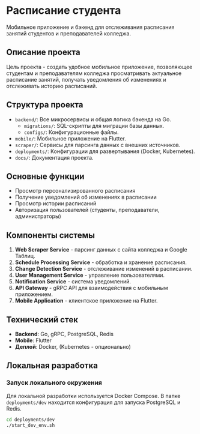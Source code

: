 # Расписание студента

Мобильное приложение и бэкенд для отслеживания расписания занятий студентов и преподавателей колледжа.

## Описание проекта

Цель проекта - создать удобное мобильное приложение, позволяющее студентам и преподавателям колледжа просматривать актуальное расписание занятий, получать уведомления об изменениях и отслеживать историю расписаний.

## Структура проекта

- `backend/`: Все микросервисы и общая логика бэкенда на Go.
  - `migrations/`: SQL-скрипты для миграции базы данных.
  - `configs/`: Конфигурационные файлы.
- `mobile/`: Мобильное приложение на Flutter.
- `scraper/`: Сервисы для парсинга данных с внешних источников.
- `deployments/`: Конфигурации для развертывания (Docker, Kubernetes).
- `docs/`: Документация проекта.

## Основные функции

- Просмотр персонализированного расписания
- Получение уведомлений об изменениях в расписании
- Просмотр истории расписаний
- Авторизация пользователей (студенты, преподаватели, администраторы)

## Компоненты системы

1. **Web Scraper Service** - парсинг данных с сайта колледжа и Google Таблиц.
2. **Schedule Processing Service** - обработка и хранение расписания.
3. **Change Detection Service** - отслеживание изменений в расписании.
4. **User Management Service** - управление пользователями.
5. **Notification Service** - система уведомлений.
6. **API Gateway** - gRPC API для взаимодействия с мобильным приложением.
7. **Mobile Application** - клиентское приложение на Flutter.

## Технический стек

- **Backend**: Go, gRPC, PostgreSQL, Redis
- **Mobile**: Flutter
- **Деплой**: Docker, (Kubernetes - опционально)

## Локальная разработка

### Запуск локального окружения

Для локальной разработки используется Docker Compose. В папке `deployments/dev` находится конфигурация для запуска PostgreSQL и Redis.

```bash
cd deployments/dev
./start_dev_env.sh
